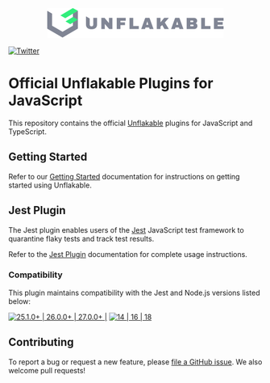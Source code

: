 <p align="center">
  <a href="https://unflakable.com" target="_blank" rel="noopener" align="center">
    <img src="https://github.com/unflakable/unflakable-javascript/blob/main/images/logo.svg?raw=true" width="350" alt="Unflakable" />
  </a>
</p>

[![Twitter](https://img.shields.io/twitter/url?label=%40unflakable&style=social&url=https%3A%2F%2Ftwitter.com%2Funflakable)](https://twitter.com/unflakable)

# Official Unflakable Plugins for JavaScript

This repository contains the official [Unflakable](https://unflakable.com) plugins for JavaScript
and TypeScript.

## Getting Started

Refer to our [Getting Started](https://docs.unflakable.com/getting-started) documentation
for instructions on getting started using Unflakable.

## Jest Plugin

The Jest plugin enables users of the [Jest](https://jestjs.io) JavaScript test framework
to quarantine flaky tests and track test results.

Refer to the [Jest Plugin](https://docs.unflakable.com/plugins/jest) documentation for
complete usage instructions.

### Compatibility

This plugin maintains compatibility with the Jest and Node.js versions listed below:

[![25.1.0+ | 26.0.0+ | 27.0.0+ | ](https://img.shields.io/badge/Jest-25.1.0%2B%20%7C%2026.0.0%2B%20%7C%2027.0.0%2B-C21325?logo=jest&labelColor=white&logoColor=C21325&style=flat)](https://jestjs.io)
[![14 | 16 | 18](https://img.shields.io/badge/Node.js-14%20%7C%2016%20%7C%2018-339933?logo=node.js&labelColor=white&logoColor=339933&style=flat)](https://nodejs.org)

## Contributing

To report a bug or request a new feature, please
[file a GitHub issue](https://github.com/unflakable/unflakable-javascript/issues).
We also welcome pull requests!

